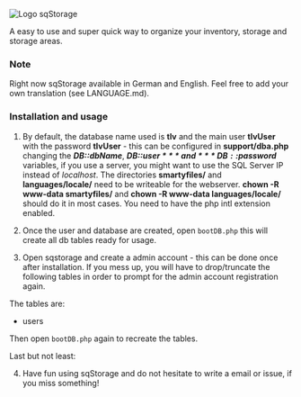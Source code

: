 ![Logo sqStorage](https://www.picflash.org/img/2018/12/31/hwxkb96wq17sfvu.png "Logo sqStorage")

A easy to use and super quick way to organize your inventory, storage and storage areas.

### Note
Right now sqStorage available in German and English. Feel free to add your own translation (see LANGUAGE.md).

### Installation and usage
1) By default, the database name used is **tlv** and the main user **tlvUser** with the password **tlvUser** - this can be configured in **support/dba.php** changing the ***DB::dbName***,  ***DB::$user*** and ***DB::$password*** variables, if you use a server, you might want to use the SQL Server IP instead of *localhost*.
The directories **smartyfiles/** and **languages/locale/** need to be writeable for the webserver.
**chown -R www-data smartyfiles/** and **chown -R www-data languages/locale/** should do it in most cases.
You need to have the php intl extension enabled.

2) Once the user and database are created, open `bootDB.php` this will create all db tables ready for usage.

3) Open sqstorage and create a admin account - this can be done once after installation. If you mess up, you will have to drop/truncate the following tables in order to prompt for the admin account registration again.

The tables are:
* users

Then open `bootDB.php` again to recreate the tables.

Last but not least:

4) Have fun using sqStorage and do not hesitate to write a email or issue, if you miss something!


